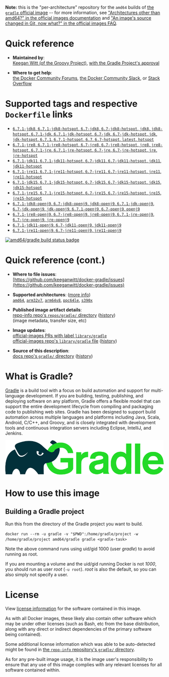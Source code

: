 <!--

********************************************************************************

WARNING:

    DO NOT EDIT "gradle/README.md"

    IT IS AUTO-GENERATED

    (from the other files in "gradle/" combined with a set of templates)

********************************************************************************

-->

**Note:** this is the "per-architecture" repository for the `amd64` builds of [the `gradle` official image](https://hub.docker.com/_/gradle) -- for more information, see ["Architectures other than amd64?" in the official images documentation](https://github.com/docker-library/official-images#architectures-other-than-amd64) and ["An image's source changed in Git, now what?" in the official images FAQ](https://github.com/docker-library/faq#an-images-source-changed-in-git-now-what).

# Quick reference

-	**Maintained by**:  
	[Keegan Witt (of the Groovy Project)](https://github.com/keeganwitt/docker-gradle), [with the Gradle Project's approval](https://discuss.gradle.org/t/official-docker-images/21159/8)

-	**Where to get help**:  
	[the Docker Community Forums](https://forums.docker.com/), [the Docker Community Slack](https://dockr.ly/slack), or [Stack Overflow](https://stackoverflow.com/search?tab=newest&q=docker)

# Supported tags and respective `Dockerfile` links

-	[`6.7.1-jdk8`, `6.7.1-jdk8-hotspot`, `6.7-jdk8`, `6.7-jdk8-hotspot`, `jdk8`, `jdk8-hotspot`, `6.7.1-jdk`, `6.7.1-jdk-hotspot`, `6.7-jdk`, `6.7-jdk-hotspot`, `jdk`, `jdk-hotspot`, `6.7.1`, `6.7.1-hotspot`, `6.7`, `6.7-hotspot`, `latest`, `hotspot`](https://github.com/keeganwitt/docker-gradle/blob/fa9021708ab3315acbf4208125f6ca316e903ac6/hotspot/jdk8/Dockerfile)
-	[`6.7.1-jre8`, `6.7.1-jre8-hotspot`, `6.7-jre8`, `6.7-jre8-hotspot`, `jre8`, `jre8-hotspot`, `6.7.1-jre`, `6.7.1-jre-hotspot`, `6.7-jre`, `6.7-jre-hotspot`, `jre`, `jre-hotspot`](https://github.com/keeganwitt/docker-gradle/blob/fa9021708ab3315acbf4208125f6ca316e903ac6/hotspot/jre8/Dockerfile)
-	[`6.7.1-jdk11`, `6.7.1-jdk11-hotspot`, `6.7-jdk11`, `6.7-jdk11-hotspot`, `jdk11`, `jdk11-hotspot`](https://github.com/keeganwitt/docker-gradle/blob/fa9021708ab3315acbf4208125f6ca316e903ac6/hotspot/jdk11/Dockerfile)
-	[`6.7.1-jre11`, `6.7.1-jre11-hotspot`, `6.7-jre11`, `6.7-jre11-hotspot`, `jre11`, `jre11-hotspot`](https://github.com/keeganwitt/docker-gradle/blob/fa9021708ab3315acbf4208125f6ca316e903ac6/hotspot/jre11/Dockerfile)
-	[`6.7.1-jdk15`, `6.7.1-jdk15-hotspot`, `6.7-jdk15`, `6.7-jdk15-hotspot`, `jdk15`, `jdk15-hotspot`](https://github.com/keeganwitt/docker-gradle/blob/fa9021708ab3315acbf4208125f6ca316e903ac6/hotspot/jdk15/Dockerfile)
-	[`6.7.1-jre15`, `6.7.1-jre15-hotspot`, `6.7-jre15`, `6.7-jre15-hotspot`, `jre15`, `jre15-hotspot`](https://github.com/keeganwitt/docker-gradle/blob/fa9021708ab3315acbf4208125f6ca316e903ac6/hotspot/jre15/Dockerfile)
-	[`6.7.1-jdk8-openj9`, `6.7-jdk8-openj9`, `jdk8-openj9`, `6.7.1-jdk-openj9`, `6.7-jdk-openj9`, `jdk-openj9`, `6.7.1-openj9`, `6.7-openj9`, `openj9`](https://github.com/keeganwitt/docker-gradle/blob/fa9021708ab3315acbf4208125f6ca316e903ac6/openj9/jdk8/Dockerfile)
-	[`6.7.1-jre8-openj9`, `6.7-jre8-openj9`, `jre8-openj9`, `6.7.1-jre-openj9`, `6.7-jre-openj9`, `jre-openj9`](https://github.com/keeganwitt/docker-gradle/blob/fa9021708ab3315acbf4208125f6ca316e903ac6/openj9/jre8/Dockerfile)
-	[`6.7.1-jdk11-openj9`, `6.7-jdk11-openj9`, `jdk11-openj9`](https://github.com/keeganwitt/docker-gradle/blob/fa9021708ab3315acbf4208125f6ca316e903ac6/openj9/jdk11/Dockerfile)
-	[`6.7.1-jre11-openj9`, `6.7-jre11-openj9`, `jre11-openj9`](https://github.com/keeganwitt/docker-gradle/blob/fa9021708ab3315acbf4208125f6ca316e903ac6/openj9/jre11/Dockerfile)

[![amd64/gradle build status badge](https://img.shields.io/jenkins/s/https/doi-janky.infosiftr.net/job/multiarch/job/amd64/job/gradle.svg?label=amd64/gradle%20%20build%20job)](https://doi-janky.infosiftr.net/job/multiarch/job/amd64/job/gradle/)

# Quick reference (cont.)

-	**Where to file issues**:  
	[https://github.com/keeganwitt/docker-gradle/issues](https://github.com/keeganwitt/docker-gradle/issues)

-	**Supported architectures**: ([more info](https://github.com/docker-library/official-images#architectures-other-than-amd64))  
	[`amd64`](https://hub.docker.com/r/amd64/gradle/), [`arm32v7`](https://hub.docker.com/r/arm32v7/gradle/), [`arm64v8`](https://hub.docker.com/r/arm64v8/gradle/), [`ppc64le`](https://hub.docker.com/r/ppc64le/gradle/), [`s390x`](https://hub.docker.com/r/s390x/gradle/)

-	**Published image artifact details**:  
	[repo-info repo's `repos/gradle/` directory](https://github.com/docker-library/repo-info/blob/master/repos/gradle) ([history](https://github.com/docker-library/repo-info/commits/master/repos/gradle))  
	(image metadata, transfer size, etc)

-	**Image updates**:  
	[official-images PRs with label `library/gradle`](https://github.com/docker-library/official-images/pulls?q=label%3Alibrary%2Fgradle)  
	[official-images repo's `library/gradle` file](https://github.com/docker-library/official-images/blob/master/library/gradle) ([history](https://github.com/docker-library/official-images/commits/master/library/gradle))

-	**Source of this description**:  
	[docs repo's `gradle/` directory](https://github.com/docker-library/docs/tree/master/gradle) ([history](https://github.com/docker-library/docs/commits/master/gradle))

# What is Gradle?

[Gradle](https://gradle.org/) is a build tool with a focus on build automation and support for multi-language development. If you are building, testing, publishing, and deploying software on any platform, Gradle offers a flexible model that can support the entire development lifecycle from compiling and packaging code to publishing web sites. Gradle has been designed to support build automation across multiple languages and platforms including Java, Scala, Android, C/C++, and Groovy, and is closely integrated with development tools and continuous integration servers including Eclipse, IntelliJ, and Jenkins.

![logo](https://raw.githubusercontent.com/docker-library/docs/c3d3ca6beed000f9ba6eabc98f3399158f520256/gradle/logo.png)

# How to use this image

## Building a Gradle project

Run this from the directory of the Gradle project you want to build.

`docker run --rm -u gradle -v "$PWD":/home/gradle/project -w /home/gradle/project amd64/gradle gradle <gradle-task>`

Note the above command runs using uid/gid 1000 (user *gradle*) to avoid running as root.

If you are mounting a volume and the uid/gid running Docker is not *1000*, you should run as user *root* (`-u root`). *root* is also the default, so you can also simply not specify a user.

# License

View [license information](https://gradle.org/license/) for the software contained in this image.

As with all Docker images, these likely also contain other software which may be under other licenses (such as Bash, etc from the base distribution, along with any direct or indirect dependencies of the primary software being contained).

Some additional license information which was able to be auto-detected might be found in [the `repo-info` repository's `gradle/` directory](https://github.com/docker-library/repo-info/tree/master/repos/gradle).

As for any pre-built image usage, it is the image user's responsibility to ensure that any use of this image complies with any relevant licenses for all software contained within.

